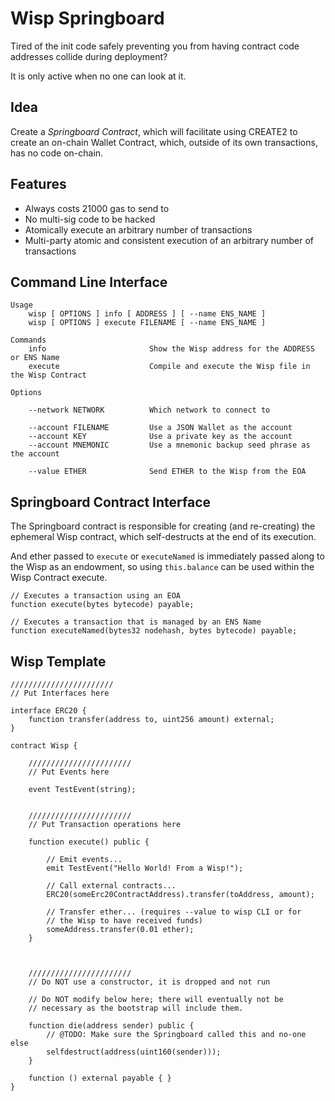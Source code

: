Wisp Springboard
================

Tired of the init code safely preventing you from having contract code
addresses collide during deployment?

It is only active when no one can look at it.

Idea
----

Create a *Springboard Contract*, which will facilitate using CREATE2 to
create an on-chain Wallet Contract, which, outside of its own transactions,
has no code on-chain.


Features
--------

- Always costs 21000 gas to send to
- No multi-sig code to be hacked
- Atomically execute an arbitrary number of transactions
- Multi-party atomic and consistent execution of an arbitrary number of transactions


Command Line Interface
----------------------

```
Usage
    wisp [ OPTIONS ] info [ ADDRESS ] [ --name ENS_NAME ]
    wisp [ OPTIONS ] execute FILENAME [ --name ENS_NAME ]

Commands
    info                       Show the Wisp address for the ADDRESS or ENS Name
    execute                    Compile and execute the Wisp file in the Wisp Contract   

Options

    --network NETWORK          Which network to connect to

    --account FILENAME         Use a JSON Wallet as the account
    --account KEY              Use a private key as the account
    --account MNEMONIC         Use a mnemonic backup seed phrase as the account

    --value ETHER              Send ETHER to the Wisp from the EOA
```


Springboard Contract Interface
------------------------------

The Springboard contract is responsible for creating (and re-creating) the ephemeral
Wisp contract, which self-destructs at the end of its execution.

And ether passed to `execute` or `executeNamed` is immediately passed along to the
Wisp as an endowment, so using `this.balance` can be used within the Wisp Contract
execute.

```
// Executes a transaction using an EOA
function execute(bytes bytecode) payable;

// Executes a transaction that is managed by an ENS Name
function executeNamed(bytes32 nodehash, bytes bytecode) payable;
```


Wisp Template
-------------

```
///////////////////////
// Put Interfaces here

interface ERC20 {
    function transfer(address to, uint256 amount) external;
}

contract Wisp {

    ///////////////////////
    // Put Events here

    event TestEvent(string);


    ///////////////////////
    // Put Transaction operations here

    function execute() public {

        // Emit events...
        emit TestEvent("Hello World! From a Wisp!");

        // Call external contracts...
        ERC20(someErc20ContractAddress).transfer(toAddress, amount);

        // Transfer ether... (requires --value to wisp CLI or for
        // the Wisp to have received funds)
        someAddress.transfer(0.01 ether);
    }



    ///////////////////////
    // Do NOT use a constructor, it is dropped and not run

    // Do NOT modify below here; there will eventually not be
    // necessary as the bootstrap will include them.

    function die(address sender) public {
        // @TODO: Make sure the Springboard called this and no-one else
        selfdestruct(address(uint160(sender)));
    }

    function () external payable { }
}
```
